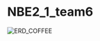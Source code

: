 # NBE2_1_team6

![ERD_COFFEE](https://github.com/user-attachments/assets/092c7414-0b3d-4807-b126-cdc150132566)

